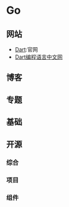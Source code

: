 # Go


## 网站
- [Dart](https://dart.dev/):官网
- [Dart编程语言中文网](http://dart.goodev.org/)

## 博客


## 专题

## 基础

## 开源
### 综合
### 项目
### 组件




